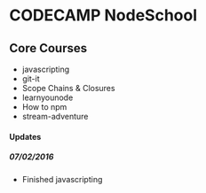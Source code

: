 # CODECAMP NodeSchool

## Core Courses
- javascripting
- git-it
- Scope Chains & Closures
- learnyounode
- How to npm
- stream-adventure

#### Updates
##### 07/02/2016
- Finished javascripting
